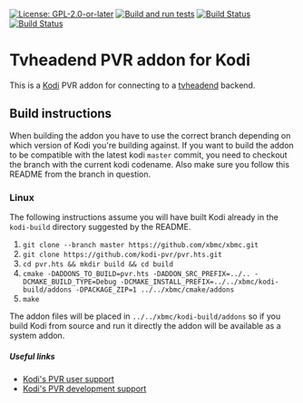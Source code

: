 [![License: GPL-2.0-or-later](https://img.shields.io/badge/License-GPL%20v2+-blue.svg)](LICENSE.md)
[![Build and run tests](https://github.com/kodi-pvr/pvr.hts/actions/workflows/build.yml/badge.svg?branch=Omega)](https://github.com/kodi-pvr/pvr.hts/actions/workflows/build.yml)
[![Build Status](https://dev.azure.com/teamkodi/kodi-pvr/_apis/build/status/kodi-pvr.pvr.hts?branchName=Omega)](https://dev.azure.com/teamkodi/kodi-pvr/_build/latest?definitionId=62&branchName=Omega)
[![Build Status](https://jenkins.kodi.tv/view/Addons/job/kodi-pvr/job/pvr.hts/job/Omega/badge/icon)](https://jenkins.kodi.tv/blue/organizations/jenkins/kodi-pvr%2Fpvr.hts/branches/)

# Tvheadend PVR addon for Kodi

This is a [Kodi](https://kodi.tv) PVR addon for connecting to a [tvheadend](https://tvheadend.org) backend.

## Build instructions

When building the addon you have to use the correct branch depending on which version of Kodi you're building against.
If you want to build the addon to be compatible with the latest kodi `master` commit, you need to checkout the branch with the current kodi codename.
Also make sure you follow this README from the branch in question.

### Linux

The following instructions assume you will have built Kodi already in the `kodi-build` directory 
suggested by the README.

1. `git clone --branch master https://github.com/xbmc/xbmc.git`
2. `git clone https://github.com/kodi-pvr/pvr.hts.git`
3. `cd pvr.hts && mkdir build && cd build`
4. `cmake -DADDONS_TO_BUILD=pvr.hts -DADDON_SRC_PREFIX=../.. -DCMAKE_BUILD_TYPE=Debug -DCMAKE_INSTALL_PREFIX=../../xbmc/kodi-build/addons -DPACKAGE_ZIP=1 ../../xbmc/cmake/addons`
5. `make`

The addon files will be placed in `../../xbmc/kodi-build/addons` so if you build Kodi from source and run it directly 
the addon will be available as a system addon.

##### Useful links

* [Kodi's PVR user support](https://forum.kodi.tv/forumdisplay.php?fid=167)
* [Kodi's PVR development support](https://forum.kodi.tv/forumdisplay.php?fid=136)
